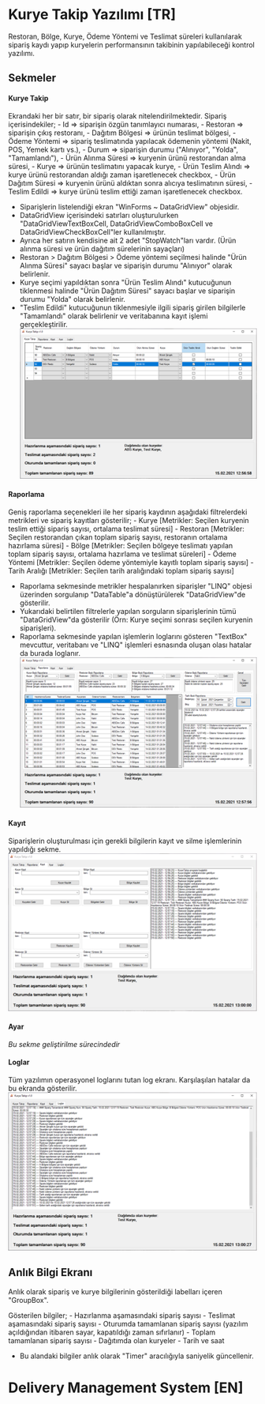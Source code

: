 ﻿# Kurye Takip Yazılımı [TR]
Restoran, Bölge, Kurye, Ödeme Yöntemi ve Teslimat süreleri kullanılarak sipariş kaydı yapıp kuryelerin performansının takibinin yapılabileceği kontrol yazılımı.

## Sekmeler
#### Kurye Takip
Ekrandaki her bir satır, bir sipariş olarak nitelendirilmektedir.
Sipariş içerisindekiler;
	- Id => siparişin özgün tanımlayıcı numarası,
	- Restoran => siparişin çıkış restoranı,
	- Dağıtım Bölgesi => ürünün teslimat bölgesi,
	- Ödeme Yöntemi => sipariş teslimatında yapılacak ödemenin yöntemi (Nakit, POS, Yemek kartı vs.),
	- Durum => siparişin durumu ("Alınıyor", "Yolda", "Tamamlandı"),
	- Ürün Alınma Süresi => kuryenin ürünü restorandan alma süresi, 
	- Kurye => ürünün teslimatını yapacak kurye,
	- Ürün Teslim Alındı => kurye ürünü restorandan aldığı zaman işaretlenecek checkbox,
	- Ürün Dağıtım Süresi => kuryenin ürünü aldıktan sonra alıcıya teslimatının süresi,
	- Teslim Edildi => kurye ürünü teslim ettiği zaman işaretlenecek checkbox.

* Siparişlerin listelendiği ekran "WinForms ~ DataGridView" objesidir.
* DataGridView içerisindeki satırları oluşturulurken "DataGridViewTextBoxCell, DataGridViewComboBoxCell ve DataGridViewCheckBoxCell"ler kullanılmıştır.
* Ayrıca her satırın kendisine ait 2 adet "StopWatch"ları vardır. (Ürün alınma süresi ve ürün dağıtım sürelerinin sayaçları)
* Restoran > Dağıtım Bölgesi > Ödeme yöntemi seçilmesi halinde "Ürün Alınma Süresi" sayacı başlar ve siparişin durumu "Alınıyor" olarak belirlenir.
* Kurye seçimi yapıldıktan sonra "Ürün Teslim Alındı" kutucuğunun tiklenmesi halinde "Ürün Dağıtım Süresi" sayacı başlar ve siparişin durumu "Yolda" olarak belirlenir.
* "Teslim Edildi" kutucuğunun tiklenmesiyle ilgili sipariş girilen bilgilerle "Tamamlandı" olarak belirlenir ve veritabanına kayıt işlemi gerçekleştirilir.
![](ScreenShots/ss1.png)

#### Raporlama
Geniş raporlama seçenekleri ile her sipariş kaydının aşağıdaki filtrelerdeki metrikleri ve sipariş kayıtları gösterilir;
	- Kurye [Metrikler: Seçilen kuryenin teslim ettiği sipariş sayısı, ortalama teslimat süresi]
	- Restoran [Metrikler: Seçilen restorandan çıkan toplam sipariş sayısı, restoranın ortalama hazırlama süresi]
	- Bölge [Metrikler: Seçilen bölgeye teslimatı yapılan toplam sipariş sayısı, ortalama hazırlama ve teslimat süreleri]
	- Ödeme Yöntemi [Metrikler: Seçilen ödeme yöntemiyle kayıtlı toplam sipariş sayısı] 
	- Tarih Aralığı [Metrikler: Seçilen tarih aralığındaki toplam sipariş sayısı]

* Raporlama sekmesinde metrikler hespalanırken siparişler "LINQ" objesi üzerinden sorgulanıp "DataTable"a dönüştürülerek "DataGridView"de gösterilir.
* Yukarıdaki belirtilen filtrelerle yapılan sorguların siparişlerinin tümü "DataGridView"da gösterilir (Örn: Kurye seçimi sonrası seçilen kuryenin siparişleri).
* Raporlama sekmesinde yapılan işlemlerin loglarını gösteren "TextBox" mevcuttur, veritabanı ve "LINQ" işlemleri esnasında oluşan olası hatalar da burada loglanır.
![](ScreenShots/ss2.png)

#### Kayıt
Siparişlerin oluşturulması için gerekli bilgilerin kayıt ve silme işlemlerinin yapıldığı sekme.
![](ScreenShots/ss3.png)

#### Ayar
_Bu sekme geliştirilme sürecindedir_

#### Loglar
Tüm yazılımın operasyonel loglarını tutan log ekranı. Karşılaşılan hatalar da bu ekranda gösterilir.
![](ScreenShots/ss5.png)

## Anlık Bilgi Ekranı
Anlık olarak sipariş ve kurye bilgilerinin gösterildiği labelları içeren "GroupBox".

Gösterilen bilgiler;
	- Hazırlanma aşamasındaki sipariş sayısı
	- Teslimat aşamasındaki sipariş sayısı
	- Oturumda tamamlanan sipariş sayısı (yazılım açıldığından itibaren sayar, kapatıldığı zaman sıfırlanır)
	- Toplam tamamlanan sipariş sayısı
	- Dağıtımda olan kuryeler
	- Tarih ve saat

* Bu alandaki bilgiler anlık olarak "Timer" aracılığıyla saniyelik güncellenir.

# Delivery Management System [EN]